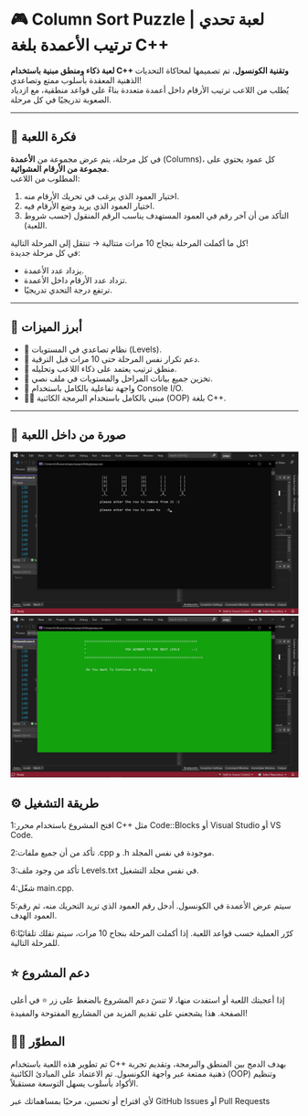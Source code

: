# 🎮 Column Sort Puzzle | لعبة تحدي ترتيب الأعمدة بلغة C++

**لعبة ذكاء ومنطق مبنية باستخدام C++ وتقنية الكونسول**، تم تصميمها لمحاكاة التحديات الذهنية المعقدة بأسلوب ممتع وتصاعدي!  
يُطلب من اللاعب ترتيب الأرقام داخل أعمدة متعددة بناءً على قواعد منطقية، مع ازدياد الصعوبة تدريجيًا في كل مرحلة.

---

## 🎯 فكرة اللعبة

في كل مرحلة، يتم عرض مجموعة من **الأعمدة** (Columns)، كل عمود يحتوي على **مجموعة من الأرقام العشوائية**.  
المطلوب من اللاعب:

1. اختيار العمود الذي يرغب في تحريك الأرقام منه.
2. اختيار العمود الذي يريد وضع الأرقام فيه.
3. التأكد من أن آخر رقم في العمود المستهدف يناسب الرقم المنقول (حسب شروط اللعبة).

كل ما أكملت المرحلة بنجاح 10 مرات متتالية → تنتقل إلى المرحلة التالية!  
في كل مرحلة جديدة:
- يزداد عدد الأعمدة.
- تزداد عدد الأرقام داخل الأعمدة.
- ترتفع درجة التحدي تدريجيًا.

---

## 🧠 أبرز الميزات

- 🧮 نظام تصاعدي في المستويات (Levels).
- 🔄 دعم تكرار نفس المرحلة حتى 10 مرات قبل الترقية.
- 🧩 منطق ترتيب يعتمد على ذكاء اللاعب وتحليله.
- 💾 تخزين جميع بيانات المراحل والمستويات في ملف نصي.
- 💬 واجهة تفاعلية بالكامل باستخدام Console I/O.
- 👨‍💻 مبني بالكامل باستخدام البرمجة الكائنية (OOP) بلغة C++.

---
## 📸 صورة من داخل اللعبة

![واجهة اللعبة](screenshots/hnterface.png)
![واجهة اللعبة](screenshots/winnerInterface.png)

## ⚙️ طريقة التشغيل

1:افتح المشروع باستخدام محرر C++ مثل Code::Blocks أو Visual Studio أو VS Code.

2:تأكد من أن جميع ملفات .cpp و .h موجودة في نفس المجلد.

3:تأكد من وجود ملف Levels.txt في نفس مجلد التشغيل.

4:شغّل main.cpp.

5:سيتم عرض الأعمدة في الكونسول. أدخل رقم العمود الذي تريد التحريك منه، ثم رقم العمود الهدف.

6:كرّر العملية حسب قواعد اللعبة. إذا أكملت المرحلة بنجاح 10 مرات، سيتم نقلك تلقائيًا للمرحلة التالية.

## ⭐ دعم المشروع

إذا أعجبتك اللعبة أو استفدت منها، لا تنسَ دعم المشروع بالضغط على زر ⭐ في أعلى الصفحة.
هذا يشجعني على تقديم المزيد من المشاريع المفتوحة والمفيدة!

## 🧑‍💻 المطوّر

تم تطوير هذه اللعبة باستخدام C++ بهدف الدمج بين المنطق والبرمجة، وتقديم تجربة ذهنية ممتعة عبر واجهة الكونسول.
تم الاعتماد على المبادئ الكائنية (OOP) وتنظيم الأكواد بأسلوب يسهل التوسعة مستقبلاً.

لأي اقتراح أو تحسين، مرحبًا بمساهماتك عبر GitHub Issues أو Pull Requests
